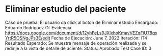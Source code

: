 # Eliminar estudio del paciente

Caso de prueba: El usuario da click al boton de Eliminar estudio
Encargado: Eduardo Rodríguez Gil
Evidencia: https://docs.google.com/document/d/12yhFeLs9JXIxhoKmavVEZqFiU78qxYrtR5OSNgJPs3E/edit
Fecha de Ejecución: June 7, 2022
Iteración: IT4
Resultado Esperado: Se muestra mensaje de operación realizada y se redirije a la vista de detalle de aciente.
Status: Aprobado
Test Case ID: 3